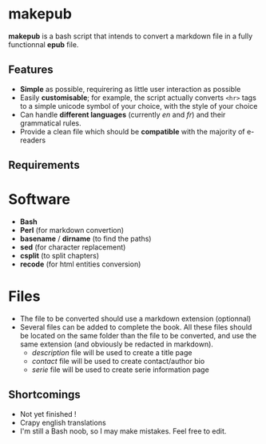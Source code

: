 makepub
=======

__makepub__ is a bash script that intends to convert a markdown file in a fully functionnal __epub__ file.

Features
--------

+ __Simple__ as possible, requirering as little user interaction as possible
+ Easily __customisable__; for example, the script actually converts `<hr>` tags to a simple unicode symbol of your choice, with the style of your choice
+ Can handle __different languages__ (currently _en_ and _fr_) and their grammatical rules.
+ Provide a clean file which should be __compatible__ with the majority of e-readers

Requirements
------------

Software
========

+ __Bash__
+ __Perl__ (for markdown convertion)
+ __basename__ / __dirname__ (to find the paths)
+ __sed__ (for character replacement)
+ __csplit__ (to split chapters)
+ __recode__ (for html entities conversion)

Files
=====

+ The file to be converted should use a markdown extension (optionnal)
+ Several files can be added to complete the book. All these files should be located on the same folder than the file to be converted, and use the same extension (and obviously be redacted in markdown).
    + _description_ file will be used to create a title page
    + _contact_ file will be used to create contact/author bio
    + _serie_ file will be used to create serie information page

Shortcomings
------------

+ Not yet finished !
+ Crapy english translations
+ I'm still a Bash noob, so I may make mistakes. Feel free to edit.
